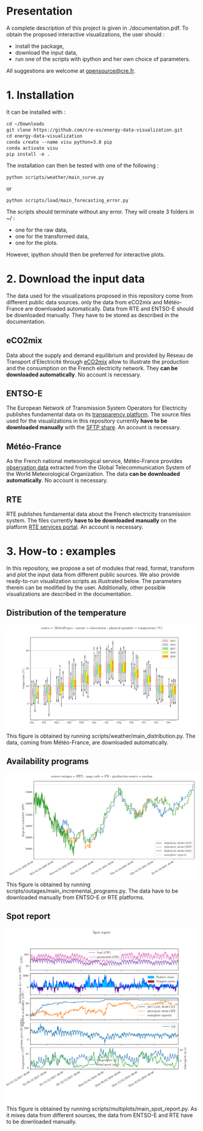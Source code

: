 # Presentation
A complete description of this project is given in ./documentation.pdf.
To obtain the proposed interactive visualizations, the user should :
* install the package, 
* download the input data,
* run one of the scripts with ipython and her own choice of parameters.

All suggestions are welcome at <opensource@cre.fr>.

# 1. Installation
It can be installed with :
```
cd ~/Downloads
git clone https://github.com/cre-os/energy-data-visualization.git
cd energy-data-visualization
conda create --name visu python=3.8 pip
conda activate visu
pip install -e .
```
The installation can then be tested with one of the following :
```
python scripts/weather/main_curve.py
```
or 
```
python scripts/load/main_forecasting_error.py
```
The scripts should terminate without any error.
They will create 3 folders in ~/ : 
- one for the raw data,
- one for the transformed data,
- one for the plots.

However, ipython should then be preferred for interactive plots.

# 2. Download the input data
The data used for the visualizations proposed in this repository come from different public data sources.
only the data from eCO2mix and Météo-France are downloaded automatically.
Data from RTE and ENTSO-E should be downloaded manually.
They have to be stored as described in the documentation.

## eCO2mix
Data about the supply and demand equilibrium and provided by Réseau de Transport d’Electricité through [eCO2mix](https://www.rte-france.com/eco2mix/telecharger-les-indicateurs) allow to illustrate the production and the consumption on the French electricity network.
They **can be downloaded automatically**.
No account is necessary.

## ENTSO-E
The European Network of Transmission System Operators for Electricity publishes fundamental data on its [transparency platform](https://transparency.entsoe.eu/).
The source files used for the visualizations in this repository currently **have to be downloaded manually** with the [SFTP share](<https://transparency.entsoe.eu/content/static_content/Static content/knowledge base/SFTP-Transparency_Docs.html>).
An account is necessary.

## Météo-France
As the French national meteorological service, Météo-France provides [observation data](https://donneespubliques.meteofrance.fr/?fond=produit&id_produit=90&id_rubrique=32) extracted from the Global Telecommunication System of the World Meteorological Organization.
The data **can be downloaded automatically**.
No account is necessary.

## RTE
RTE publishes fundamental data about the French electricity transmission system.
The files currently **have to be downloaded manually** on the platform [RTE services portal](https://services-rte.com/en/download-data-published-by-rte.html).
An account is necessary.

# 3. How-to : examples
In this repository, we propose a set of modules that read, format, transform and plot the input data from different public sources.
We also provide ready-to-run visualization scripts as illustrated below.
The parameters therein can be modified by the user.
Additionally, other possible visualizations are described in the documentation.

## Distribution of the temperature
![Distribution temperature](examples/distribution_temperature.png)
This figure is obtained by running scripts/weather/main_distribution.py.
The data, coming from Météo-France, are downloaded automatically.

## Availability programs
![Availability programs](examples/incremental_programs.png)
This figure is obtained by running scripts/outages/main_incremental_programs.py.
The data have to be downloaded manually from ENTSO-E or RTE platforms.

## Spot report
![Spot report](examples/spot_report.png)
This figure is obtained by running scripts/multiplots/main_spot_report.py.
As it mixes data from different sources, the data from ENTSO-E and RTE have to be downloaded manually.



